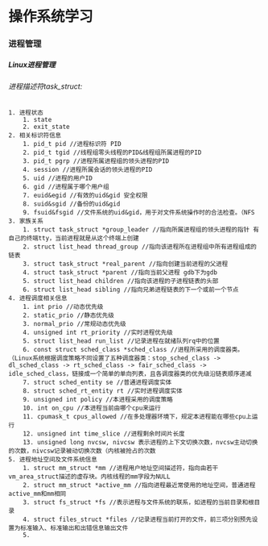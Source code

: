 # 操作系统学习

### 进程管理

##### Linux进程管理

###### 	进程描述符task_struct:

 	1. 进程状态
      	1. state
      	2. exit_state
 	2. 相关标识符信息
      	1. pid_t pid //进程标识符 PID
      	2. pid_t tgid //线程组零头线程的PID&线程组所属进程的PID
      	3. pid_t pgrp //进程所属进程组的领头进程的PID
      	4. session //进程所属会话的领头进程的PID
      	5. uid //进程的用户ID
      	6. gid //进程属于哪个用户组
      	7. euid&egid //有效的uid&gid 安全权限
      	8. suid&sgid //备份的uid&gid
      	9. fsuid&fsgid //文件系统的uid&gid，用于对文件系统操作时的合法检查。（NFS
	3. 家族关系
    	1. struct task_struct *group_leader //指向所属进程组的领头进程的指针 有自己的终端tty，当前进程就是从这个终端上创建
    	2. struct list_head thread_group //指向该进程所在进程组中所有进程组成的链表
    	3. struct task_struct *real_parent //指向创建当前进程的父进程
    	4. struct task_struct *parent //指向当前父进程 gdb下为gdb
    	5. struct list_head children //指向该进程的子进程链表的头部
    	6. struct list_head sibling //指向兄弟进程链表的下一个或前一个节点
	4. 进程调度相关信息
    	1. int prio //动态优先级
    	2. static_prio //静态优先级
    	3. normal_prio //常规动态优先级
    	4. unsigned int rt_priority //实时进程优先级
    	5. struct list_head run_list //记录进程在就绪队列rq中的位置
    	6. const struct sched_class *sched_class //进程所采用的调度器类。（Linux系统根据调度策略不同设置了五种调度器类：stop_sched_class -> dl_sched_class -> rt_sched_class -> fair_sched_class -> idle_sched_class，链接成一个简单的单向列表，且各调度器类的优先级沿链表顺序递减
    	7. struct sched_entity se //普通进程调度实体
    	8. struct sched_rt_entity rt //实时进程调度实体
    	9. unsigned int policy //本进程采用的调度策略
    	10. int on_cpu //本进程当前由哪个cpu来运行
    	11. cpumask_t cpus_allowed //在多处理器环境下，规定本进程能在哪些cpu上运行
    	12. unsigned int time_slice //进程剩余时间片长度
    	13. unsigned long nvcsw, nivcsw 表示进程的上下文切换次数，nvcsw主动切换的次数，nivcsw记录被动切换次数（内核被抢占的次数
	5. 进程地址空间及文件系统信息
    	1. struct mm_struct *mm //进程用户地址空间描述符，指向由若干vm_area_struct描述的虚存块。内核线程的mm字段为NULL
    	2. struct mm_struct *active_mm //指向进程最近常使用的地址空间，普通进程active_mm和mm相同
    	3. struct fs_struct *fs //表示进程与文件系统的联系，如进程的当前目录和根目录
    	4. struct files_struct *files //记录进程当前打开的文件，前三项分别预先设置为标准输入、标准输出和出错信息输出文件
    	5. 